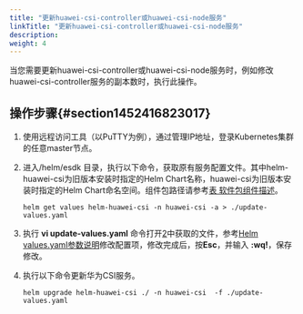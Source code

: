 ```yaml
---
title: "更新huawei-csi-controller或huawei-csi-node服务"
linkTitle: "更新huawei-csi-controller或huawei-csi-node服务"
description: 
weight: 4
---
```


当您需要更新huawei-csi-controller或huawei-csi-node服务时，例如修改huawei-csi-controller服务的副本数时，执行此操作。

## 操作步骤{#section1452416823017}

1.  使用远程访问工具（以PuTTY为例），通过管理IP地址，登录Kubernetes集群的任意master节点。
2.  <a name="li1037712113474"></a>进入/helm/esdk 目录，执行以下命令，获取原有服务配置文件。其中helm-huawei-csi为旧版本安装时指定的Helm Chart名称，huawei-csi为旧版本安装时指定的Helm Chart命名空间。组件包路径请参考[表 软件包组件描述](/docs/安装部署/安装前准备/下载华为CSI软件包#zh-cn_topic_0150885197_table17200162435412)。

    ```
    helm get values helm-huawei-csi -n huawei-csi -a > ./update-values.yaml
    ```

3.  执行 **vi update-values.yaml** 命令打开[2](#li1037712113474)中获取的文件，参考[Helm values.yaml参数说明](/docs/安装部署/安装华为CSI/使用Helm安装华为CSI/Helm-values-yaml参数说明)修改配置项，修改完成后，按**Esc**，并输入 **:wq!**，保存修改。
4.  执行以下命令更新华为CSI服务。

    ```
    helm upgrade helm-huawei-csi ./ -n huawei-csi  -f ./update-values.yaml
    ```

